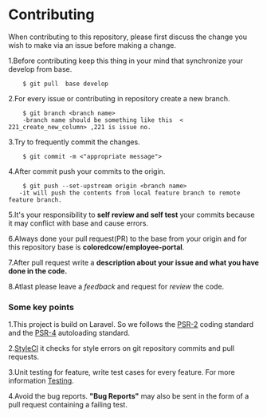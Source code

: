 # Contributing

When contributing to this repository, please first discuss the change you wish to make via an issue before making a change.

1.Before contributing keep this thing in your mind that synchronize your develop from base.
        
        $ git pull  base develop
        

2.For every issue or contributing in repository create a new branch.

        $ git branch <branch name>
        -branch name should be something like this  < 221_create_new_column> ,221 is issue no.

3.Try to frequently commit the changes.
        
        $ git commit -m <"appropriate message">
     
4.After commit push your commits to the  origin. 
        
        $ git push --set-upstream origin <branch name> 
       -it will push the contents from local feature branch to remote feature branch.

  
5.It's your responsibility to **self review and self test** your commits because it may conflict with base and cause errors.

6.Always  done your pull request(PR) to the base  from your origin and for this repository base is **coloredcow/employee-portal**.

7.After pull request write a  **description about your issue and what you have done in the code.**

8.Atlast please leave a *feedback* and request for *review* the code.


### Some key points
1.This project is build on Laravel. So we follows the [PSR-2](https://www.php-fig.org/psr/psr-2/) coding standard and the [PSR-4](https://www.php-fig.org/psr/psr-4/) autoloading standard.

2.[StyleCI](https://styleci.io/) it checks for style errors on git repository commits and pull requests.

3.Unit testing for feature, write test cases for every feature. For more information [Testing](https://laravel.com/docs/5.6/testing).

4.Avoid the bug reports. **"Bug Reports"** may also be sent in the form of a pull request containing a failing test.






